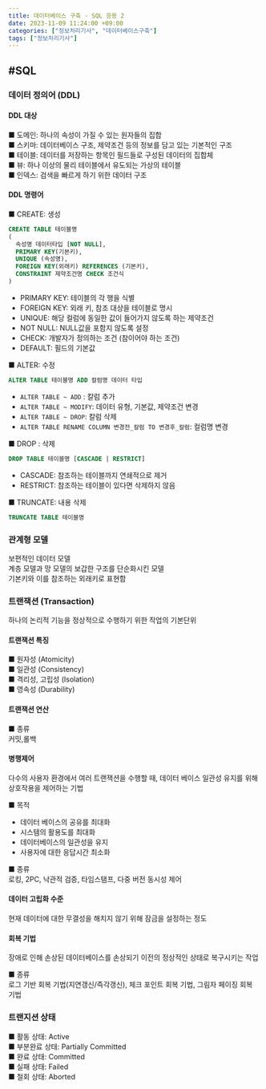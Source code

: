 ```yaml
---
title: 데이터베이스 구축 - SQL 응용 2
date: 2023-11-09 11:24:00 +09:00
categories: ["정보처리기사", "데이터베이스구축"]
tags: ["정보처리기사"]
---
```


## #SQL

### 데이터 정의어 (DDL)

#### DDL 대상

■ 도메인: 하나의 속성이 가질 수 있는 원자들의 집합  
■ 스키마: 데이터베이스 구조, 제약조건 등의 정보를 담고 있는 기본적인 구조  
■ 테이블: 데이터를 저장하는 항목인 필드들로 구성된 데이터의 집합체  
■ 뷰: 하나 이상의 물리 테이블에서 유도되는 가상의 테이블  
■ 인덱스: 검색을 빠르게 하기 위한 데이터 구조

#### DDL 명령어

■ CREATE: 생성

```SQL
CREATE TABLE 테이블명
(
  속성명 데이터타입 [NOT NULL],
  PRIMARY KEY(기본키),
  UNIQUE (속성명),
  FOREIGN KEY(외래키) REFERENCES (기본키),
  CONSTRAINT 제약조건명 CHECK 조건식
)
```

- PRIMARY KEY: 테이블의 각 행을 식별
- FOREIGN KEY: 외래 키, 참조 대상을 테이블로 명시
- UNIQUE: 해당 컬럼에 동일한 값이 들어가지 않도록 하는 제약조건
- NOT NULL: NULL값을 포함지 않도록 설정
- CHECK: 개발자가 정의하는 조건 (참이어야 하는 조건)
- DEFAULT: 필드의 기본값

■ ALTER: 수정

```SQL
ALTER TABLE 테이블명 ADD 컬럼명 데이터 타입
```

- `ALTER TABLE ~ ADD` : 칼럼 추가
- `ALTER TABLE ~ MODIFY`: 데이터 유형, 기본값, 제약조건 변경
- `ALTER TABLE ~ DROP`: 칼럼 삭제
- `ALTER TABLE RENAME COLUMN 변경전_칼럼 TO 변경후_칼럼`: 컬럼명 변경

■ DROP : 삭제

```SQL
DROP TABLE 테이블명 [CASCADE | RESTRICT]
```

- CASCADE: 참조하는 테이블까지 연쇄적으로 제거
- RESTRICT: 참조하는 테이블이 있다면 삭제하지 않음

■ TRUNCATE: 내용 삭제

```SQL
TRUNCATE TABLE 테이블명
```

### 관계형 모델

보편적인 데이터 모델  
계층 모델과 망 모델의 보갑한 구조를 단순화시킨 모델  
기본키와 이를 참조하는 외래키로 표현함

### 트랜잭션 (Transaction)

하나의 논리적 기능을 정상적으로 수행하기 위한 작업의 기본단위

#### 트랜잭션 특징

■ 원자성 (Atomicity)  
■ 일관성 (Consistency)  
■ 격리성, 고립성 (Isolation)  
■ 영속성 (Durability)

#### 트랜잭션 연산

■ 종류  
커밋,롤백

#### 병행제어

다수의 사용자 환경에서 여러 트랜잭션을 수행할 때, 데이터 베이스 일관성 유지를 위해 상호작용을 제어하는 기법

■ 목적

- 데이터 베이스의 공유를 최대화
- 시스템의 활용도를 최대화
- 데이터베이스의 일관성을 유지
- 사용자에 대한 응답시간 최소화

■ 종류  
로킹, 2PC, 낙관적 검증, 타임스탬프, 다중 버전 동시성 제어

#### 데이터 고립화 수준

현재 데이터에 대한 무결성을 해치지 않기 위해 잠금을 설정하는 정도

#### 회복 기법

장애로 인해 손상된 데이터베이스를 손상되기 이전의 정상적인 상태로 복구시키는 작업

■ 종류  
로그 기반 회복 기법(지연갱신/즉각갱신), 체크 포인트 회복 기법, 그림자 페이징 회복 기법

### 트랜지션 상태

■ 활동 상태: Active  
■ 부분완료 상태: Partially Committed  
■ 완료 상태: Committed  
■ 실패 상태: Failed  
■ 철회 상태: Aborted
